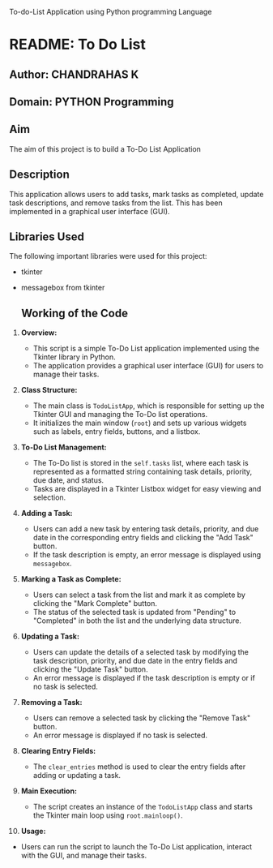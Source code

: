 To-do-List Application using Python programming Language

# README: To Do List

## Author: CHANDRAHAS K

## Domain: PYTHON Programming

## Aim

The aim of this project is to build a To-Do List Application

## Description

This application allows users to add tasks, mark tasks as completed, update task descriptions, and remove tasks from the list. This has been implemented in a graphical user interface (GUI).

## Libraries Used

The following important libraries were used for this project:

- tkinter
- messagebox from tkinter

  ## Working of the Code 

1. **Overview:**
   - This script is a simple To-Do List application implemented using the Tkinter library in Python.
   - The application provides a graphical user interface (GUI) for users to manage their tasks.

2. **Class Structure:**
   - The main class is `TodoListApp`, which is responsible for setting up the Tkinter GUI and managing the To-Do list operations.
   - It initializes the main window (`root`) and sets up various widgets such as labels, entry fields, buttons, and a listbox.

3. **To-Do List Management:**
   - The To-Do list is stored in the `self.tasks` list, where each task is represented as a formatted string containing task details, priority, due date, and status.
   - Tasks are displayed in a Tkinter Listbox widget for easy viewing and selection.

4. **Adding a Task:**
   - Users can add a new task by entering task details, priority, and due date in the corresponding entry fields and clicking the "Add Task" button.
   - If the task description is empty, an error message is displayed using `messagebox`.

5. **Marking a Task as Complete:**
   - Users can select a task from the list and mark it as complete by clicking the "Mark Complete" button.
   - The status of the selected task is updated from "Pending" to "Completed" in both the list and the underlying data structure.

6. **Updating a Task:**
   - Users can update the details of a selected task by modifying the task description, priority, and due date in the entry fields and clicking the "Update Task" button.
   - An error message is displayed if the task description is empty or if no task is selected.

7. **Removing a Task:**
   - Users can remove a selected task by clicking the "Remove Task" button.
   - An error message is displayed if no task is selected.

8. **Clearing Entry Fields:**
   - The `clear_entries` method is used to clear the entry fields after adding or updating a task.

9. **Main Execution:**
   - The script creates an instance of the `TodoListApp` class and starts the Tkinter main loop using `root.mainloop()`.

10. **Usage:**
   - Users can run the script to launch the To-Do List application, interact with the GUI, and manage their tasks.
